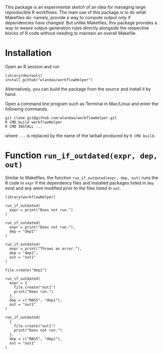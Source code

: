 This package is an experimental sketch of an idea for managing large reproducible R workflows. The main use of this package is to do what Makefiles do: namely, provide a way to compute output only if dependencies have changed. But unlike Makefiles, this package provides a way to weave output-generation rules directly alongside the respective blocks of R code without needing to maintain an overall Makefile.

# Installation

Open an R session and run 

```
library(devtools)
install_github("wlandau/workflowHelper")
```

Alternatively, you can build the package from the source and install it by hand.

Open a command line program such as Terminal in Mac/Linux and enter the following commands.

```
git clone git@github.com:wlandau/workflowHelper.git
R CMD build workflowHelper
R CMD INSTALL ...
```

where `...` is replaced by the name of the tarball produced by `R CMD build`. 


# Function `run_if_outdated(expr, dep, out)`

Similar to Makefiles, the function `run_if_outdated(expr, dep, out)` runs the R code in `expr` if the dependency files and installed packages listed in `dep` exist and any were modified prior to the files listed in `out`.

```
library(workflowHelper)

run_if_outdated(
  expr = print("Does not run.")
)

run_if_outdated(
  expr = print("Does not run."),
  dep = "dep1"
)

run_if_outdated(
  expr = print("Throws an error."),
  dep = "dep1",
  out = "out1"
)

file.create("dep1")

run_if_outdated(
  expr = {
    file.create("out1")
    print("Does run.")
  },
  dep = c("MASS", "dep1"),
  out = "out1"
)

run_if_outdated(
  {
    file.create("out1")
    print("Does not run.")
  },
  dep = c("MASS", "dep1"),
  out = "out1"
)

```